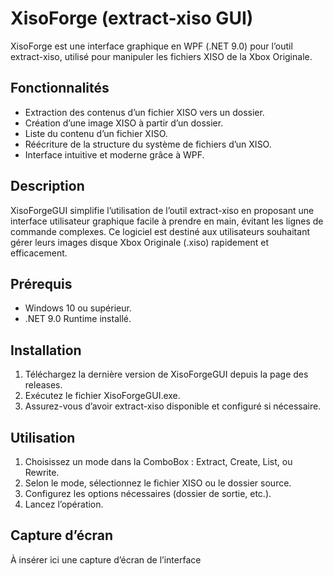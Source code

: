 # XisoForge (extract-xiso GUI)

XisoForge est une interface graphique en WPF (.NET 9.0) pour l’outil extract-xiso, utilisé pour manipuler les fichiers XISO de la Xbox Originale.

## Fonctionnalités
- Extraction des contenus d’un fichier XISO vers un dossier.
- Création d’une image XISO à partir d’un dossier.
- Liste du contenu d’un fichier XISO.
- Réécriture de la structure du système de fichiers d’un XISO.
- Interface intuitive et moderne grâce à WPF.

## Description
XisoForgeGUI simplifie l’utilisation de l’outil extract-xiso en proposant une interface utilisateur graphique facile à prendre en main, évitant les lignes de commande complexes. Ce logiciel est destiné aux utilisateurs souhaitant gérer leurs images disque Xbox Originale (.xiso) rapidement et efficacement.

## Prérequis
- Windows 10 ou supérieur.
- .NET 9.0 Runtime installé.

## Installation
1. Téléchargez la dernière version de XisoForgeGUI depuis la page des releases.
2. Exécutez le fichier XisoForgeGUI.exe.
3. Assurez-vous d’avoir extract-xiso disponible et configuré si nécessaire.

## Utilisation
1. Choisissez un mode dans la ComboBox : Extract, Create, List, ou Rewrite.
2. Selon le mode, sélectionnez le fichier XISO ou le dossier source.
3. Configurez les options nécessaires (dossier de sortie, etc.).
4. Lancez l’opération.

## Capture d’écran
À insérer ici une capture d’écran de l’interface
